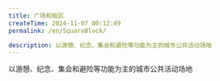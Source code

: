 ```yaml
---
title: 广场和街区
createTime: 2024-11-07 00:12:49
permalink: /en/SquareBlock/

description: 以游憩、纪念、集会和避险等功能为主的城市公共活动场地
---
```


以游憩、纪念、集会和避险等功能为主的城市公共活动场地